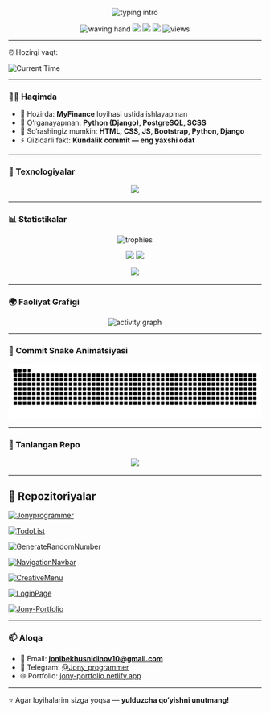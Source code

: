 <!-- Profil README - Jonyprogrammer -->

<p align="center">
  <img src="https://readme-typing-svg.herokuapp.com?font=Fira+Code&weight=700&size=28&duration=3000&pause=900&color=39FF14&center=true&vCenter=true&width=800&lines=Salom%2C+men+Jonibek+Khusnidinov!;Xush+kelibsiz!" alt="typing intro"/>
</p>

<p align="center">
  <img src="https://media.giphy.com/media/hvRJCLFzcasrR4ia7z/giphy.gif" width="36" height="36" alt="waving hand"/>
  <a href="mailto:jonibekhusnidinov10@gmail.com"><img src="https://img.shields.io/badge/Email-D14836?style=for-the-badge&logo=gmail&logoColor=white"/></a>
  <a href="https://t.me/Jony_programmer"><img src="https://img.shields.io/badge/Telegram-2CA5E0?style=for-the-badge&logo=telegram&logoColor=white"/></a>
  <a href="https://jony-portfolio.netlify.app/portfolio/index.html"><img src="https://img.shields.io/badge/Portfolio-000000?style=for-the-badge&logo=vercel&logoColor=white"/></a>
  <img src="https://komarev.com/ghpvc/?username=Jonyprogrammer&style=for-the-badge&color=yellow" alt="views"/>
</p>

---

⏰ Hozirgi vaqt:  
<!--TIME_SECTION_START-->
![Current Time](https://img.shields.io/badge/time-09:31:31%20GMT%2B5-brightgreen?style=for-the-badge&logo=clock&cacheSeconds=1756701091)
<!--TIME_SECTION_END-->


---

### 👨‍💻 Haqimda
- 🔭 Hozirda: **MyFinance** loyihasi ustida ishlayapman  
- 🌱 O‘rganayapman: **Python (Django), PostgreSQL, SCSS**  
- 💬 So‘rashingiz mumkin: **HTML, CSS, JS, Bootstrap, Python, Django**  
- ⚡ Qiziqarli fakt: **Kundalik commit — eng yaxshi odat**  

---

### 🚀 Texnologiyalar
<p align="center">
  <img src="https://skillicons.dev/icons?i=html,css,js,bootstrap,scss,python,django,postgres,linux,figma" />
</p>

---

### 📊 Statistikalar
<p align="center">
  <img src="https://github-profile-trophy.vercel.app/?username=Jonyprogrammer&theme=radical&no-frame=true&row=1&column=6" alt="trophies"/>
</p>
<p align="center">
  <img src="https://github-readme-stats.vercel.app/api?username=Jonyprogrammer&show_icons=true&rank_icon=github&theme=tokyonight" height="170"/>
  <img src="https://github-readme-stats.vercel.app/api/top-langs/?username=Jonyprogrammer&layout=compact&theme=tokyonight" height="170"/>
</p>
<p align="center">
  <img src="https://streak-stats.demolab.com?user=Jonyprogrammer&theme=tokyonight&hide_border=false" height="170"/>
</p>

---

### 🌍 Faoliyat Grafigi
<p align="center">
  <img src="https://github-readme-activity-graph.vercel.app/graph?username=Jonyprogrammer&radius=12&area=true&hide_border=false&theme=react-dark" alt="activity graph" />
</p>

---

### 🐍 Commit Snake Animatsiyasi
<p align="center">
  <picture>
    <source media="(prefers-color-scheme: dark)" srcset="https://raw.githubusercontent.com/Jonyprogrammer/Jonyprogrammer/output/github-contribution-grid-snake-dark.svg" />
    <img alt="snake" src="https://raw.githubusercontent.com/Jonyprogrammer/Jonyprogrammer/output/github-contribution-grid-snake.svg" />
  </picture>
</p>

---

### 📌 Tanlangan Repo
<p align="center">
  <a href="https://github.com/Jonyprogrammer/Jony-Portfolio">
    <img src="https://github-readme-stats.vercel.app/api/pin/?username=Jonyprogrammer&repo=Jony-Portfolio&theme=tokyonight" />
  </a>
</p>

---

## 📂 Repozitoriyalar
<!-- REPO-LIST:START -->
[![Jonyprogrammer](https://github-readme-stats.vercel.app/api/pin/?username=Jonyprogrammer&repo=Jonyprogrammer&theme=radical)](https://github.com/Jonyprogrammer/Jonyprogrammer)

[![TodoList](https://github-readme-stats.vercel.app/api/pin/?username=Jonyprogrammer&repo=TodoList&theme=radical)](https://github.com/Jonyprogrammer/TodoList)

[![GenerateRandomNumber](https://github-readme-stats.vercel.app/api/pin/?username=Jonyprogrammer&repo=GenerateRandomNumber&theme=radical)](https://github.com/Jonyprogrammer/GenerateRandomNumber)

[![NavigationNavbar](https://github-readme-stats.vercel.app/api/pin/?username=Jonyprogrammer&repo=NavigationNavbar&theme=radical)](https://github.com/Jonyprogrammer/NavigationNavbar)

[![CreativeMenu](https://github-readme-stats.vercel.app/api/pin/?username=Jonyprogrammer&repo=CreativeMenu&theme=radical)](https://github.com/Jonyprogrammer/CreativeMenu)

[![LoginPage](https://github-readme-stats.vercel.app/api/pin/?username=Jonyprogrammer&repo=LoginPage&theme=radical)](https://github.com/Jonyprogrammer/LoginPage)

[![Jony-Portfolio](https://github-readme-stats.vercel.app/api/pin/?username=Jonyprogrammer&repo=Jony-Portfolio&theme=radical)](https://github.com/Jonyprogrammer/Jony-Portfolio)
<!-- REPO-LIST:END -->

---

### 📫 Aloqa
- 📧 Email: **jonibekhusnidinov10@gmail.com**  
- 💬 Telegram: [@Jony_programmer](https://t.me/Jony_programmer)  
- 🌐 Portfolio: [jony-portfolio.netlify.app](https://jony-portfolio.netlify.app/portfolio/index.html)  



---

⭐️ Agar loyihalarim sizga yoqsa — **yulduzcha qo‘yishni unutmang!**
